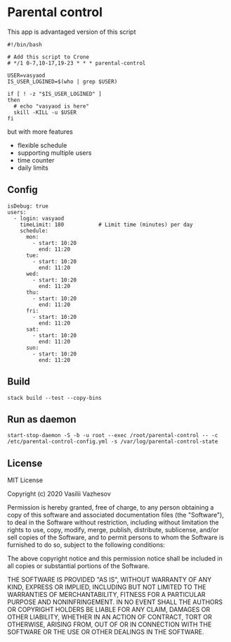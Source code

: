 # Parental control

This app is advantaged version of this script

```
#!/bin/bash

# Add this script to Crone
# */1 0-7,10-17,19-23 * * * parental-control

USER=vasyaod
IS_USER_LOGINED=$(who | grep $USER)

if [ ! -z "$IS_USER_LOGINED" ]
then
  # echo "vasyaod is here"
  skill -KILL -u $USER
fi
```

but with more features

  * flexible schedule 
  * supporting multiple users 
  * time counter
  * daily limits

## Config 

```
isDebug: true
users:
  - login: vasyaod
    timeLimit: 180           # Limit time (minutes) per day 
    schedule:
      mon:
        - start: 10:20
          end: 11:20
      tue:
        - start: 10:20
          end: 11:20
      wed:
        - start: 10:20
          end: 11:20
      thu:
        - start: 10:20
          end: 11:20
      fri:
        - start: 10:20
          end: 11:20
      sat:
        - start: 10:20
          end: 11:20
      sun:
        - start: 10:20
          end: 11:20
```

## Build

```
stack build --test --copy-bins
```

## Run as daemon

```
start-stop-daemon -S -b -u root --exec /root/parental-control -- -c /etc/parental-control-config.yml -s /var/log/parental-control-state
```

## License

MIT License

Copyright (c) 2020 Vasilii Vazhesov

Permission is hereby granted, free of charge, to any person obtaining a copy
of this software and associated documentation files (the "Software"), to deal
in the Software without restriction, including without limitation the rights
to use, copy, modify, merge, publish, distribute, sublicense, and/or sell
copies of the Software, and to permit persons to whom the Software is
furnished to do so, subject to the following conditions:

The above copyright notice and this permission notice shall be included in all
copies or substantial portions of the Software.

THE SOFTWARE IS PROVIDED "AS IS", WITHOUT WARRANTY OF ANY KIND, EXPRESS OR
IMPLIED, INCLUDING BUT NOT LIMITED TO THE WARRANTIES OF MERCHANTABILITY,
FITNESS FOR A PARTICULAR PURPOSE AND NONINFRINGEMENT. IN NO EVENT SHALL THE
AUTHORS OR COPYRIGHT HOLDERS BE LIABLE FOR ANY CLAIM, DAMAGES OR OTHER
LIABILITY, WHETHER IN AN ACTION OF CONTRACT, TORT OR OTHERWISE, ARISING FROM,
OUT OF OR IN CONNECTION WITH THE SOFTWARE OR THE USE OR OTHER DEALINGS IN THE
SOFTWARE.